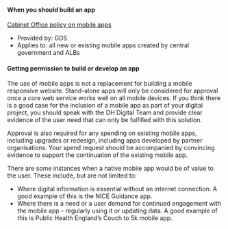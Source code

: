 #### When you should build an app

[Cabinet Office policy on mobile apps](https://gds.blog.gov.uk/2013/03/12/were-not-appy-not-appy-at-all/)

* Provided by: GDS
* Applies to: all new or existing mobile apps created by central government and ALBs

#### Getting permission to build or develop an app

The use of mobile apps is not a replacement for building a mobile responsive website. Stand-alone apps will only be considered for approval once a core web service works well on all mobile devices. If you think there is a good case for the inclusion of a mobile app as part of your digital project, you should speak with the DH Digital Team and provide clear evidence of the user need that can only be fulfilled with this solution. 

Approval is also required for any spending on existing mobile apps, including upgrades or redesign, including apps developed by partner organisations. Your spend request should be accompanied by convincing evidence to support the continuation of the existing mobile app.

There are some instances when a native mobile app would be of value to the user. These include, but are not limited to:

* Where digital information is essential without an internet connection.  A good example of this is the NICE Guidance app. 
* Where there is a need or a user demand for continued engagement with the mobile app - regularly using it or updating data. A good example of this is Public Health England’s Couch to 5k mobile app.